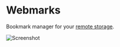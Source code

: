 # Webmarks

Bookmark manager for your [remote storage](http://remotestorage.io).

![Screenshot](https://storage.5apps.com/basti/public/shares/140225-1853-Screen%20Shot%202014-02-25%20at%2022.51.25.png)
